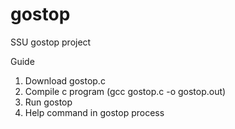 gostop
======

SSU gostop project

Guide

1. Download gostop.c
2. Compile c program (gcc gostop.c -o gostop.out)
3. Run gostop
4. Help command in gostop process
